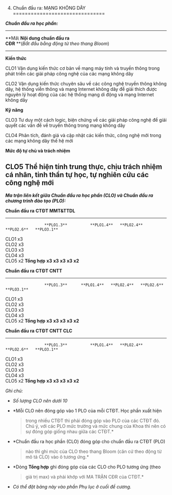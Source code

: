4. Chuẩn đầu ra: MẠNG KHÔNG DÂY
===============================

***Chuẩn đầu ra học phần:***

  ----------------------------------------------------------------------------------------------------------------------------------------------------------------------------------------------------------------------------------------------------------
  **Mã\                              **Nội dung chuẩn đầu ra\
  CĐR**                              **(*Bắt đầu bằng động từ theo thang Bloom*)
  ---------------------------------- -----------------------------------------------------------------------------------------------------------------------------------------------------------------------------------------------------------------------
  **Kiến thức**                      

  CLO1                               Vận dụng kiến thức cơ bản về mạng máy tính và truyền thông trong phát triển các giải pháp công nghệ của các mạng không dây

  CLO2                               Vận dụng kiến thức chuyên sâu về các công nghệ truyền thông không dây, hệ thống viễn thông và mạng Internet không dây để giải thích được nguyên lý hoạt động của các hệ thống mạng di động và mạng Internet không dây

  **Kỹ năng**                        

  CLO3                               Tư duy một cách logic, biện chứng về các giải pháp công nghệ để giải quyết các vấn đề về truyền thông trong mạng không dây

  CLO4                               Phân tích, đánh giá và cập nhật các kiến thức, công nghệ mới trong các mạng không dây thế hệ mới

  **Mức độ tự chủ và trách nhiệm**   

  CLO5                               Thể hiện tính trung thực, chịu trách nhiệm cá nhân, tinh thần tự học, tự nghiên cứu các công nghệ mới
  ----------------------------------------------------------------------------------------------------------------------------------------------------------------------------------------------------------------------------------------------------------

***Ma trận liên kết giữa Chuẩn đầu ra học phần (CLO) và Chuẩn đầu ra
chương trình đào tạo (PLO):***

  **Chuẩn đầu ra**   **CTĐT MMT&TTDL**                                          
  ------------------ ------------------- ------------ ------------ ------------ ------------
                     **PLO1.3**          **PLO1.4**   **PLO2.4**   **PLO2.6**   **PLO3.1**
  CLO1               x3                                                         
  CLO2                                   x3                                     
  CLO3                                                x3                        
  CLO4                                                             x3           
  CLO5                                                                          x2
  **Tổng hợp**       **x3**              **x3**       **x3**       **x3**       **x2**

  **Chuẩn đầu ra**   **CTĐT CNTT**                                          
  ------------------ --------------- ------------ ------------ ------------ ------------
                     **PLO1.3**      **PLO1.4**   **PLO2.4**   **PLO2.6**   **PLO3.1**
  CLO1               x3                                                     
  CLO2                               x3                                     
  CLO3                                            x3                        
  CLO4                                                         x3           
  CLO5                                                                      x2
  **Tổng hợp**       **x3**          **x3**       **x3**       **x3**       **x2**

  **Chuẩn đầu ra**   **CTĐT CNTT CLC**                                          
  ------------------ ------------------- ------------ ------------ ------------ ------------
                     **PLO1.3**          **PLO1.4**   **PLO2.4**   **PLO2.6**   **PLO3.1**
  CLO1               x3                                                         
  CLO2                                   x3                                     
  CLO3                                                x3                        
  CLO4                                                             x3           
  CLO5                                                                          x2
  **Tổng hợp**       **x3**              **x3**       **x3**       **x3**       **x2**

*Ghi chú:*

-   *Số lượng CLO nên dưới 10*

-   *Mỗi CLO nên đóng góp vào 1 PLO của mỗi CTĐT. Học phần xuất hiện
    > trong nhiều CTĐT thì phải đóng góp vào PLO của các CTĐT đó. Chú ý,
    > với các PLO mức trường và mức chung của Khoa thì nên có sự đóng
    > góp giống nhau giữa các CTĐT.*

-   *Chuẩn đầu ra học phần (CLO) đóng góp cho chuẩn đầu ra CTĐT (PLO)
    > nào thì ghi mức của CLO theo thang Bloom (căn cứ theo động từ mô
    > tả CLO) vào ô tương ứng.*

-   *Dòng **Tổng hợp** ghi đóng góp của các CLO cho PLO tương ứng (theo
    > giá trị max) và phải khớp với MA TRẬN CĐR của CTĐT.*

-   *Có thể đặt bảng này vào phần Phụ lục ở cuối đề cương.*


